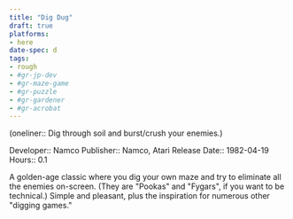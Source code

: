 ```yaml
---
title: "Dig Dug"
draft: true
platforms:
- here
date-spec: d
tags:
- rough
- #gr-jp-dev 
- #gr-maze-game 
- #gr-puzzle 
- #gr-gardener 
- #gr-acrobat 
---
```


(oneliner:: Dig through soil and burst/crush your enemies.)

Developer:: Namco
Publisher:: Namco, Atari
Release Date:: 1982-04-19
Hours:: 0.1

A golden-age classic where you dig your own maze and try to eliminate all the enemies on-screen. (They are "Pookas" and "Fygars", if you want to be technical.) Simple and pleasant, plus the inspiration for numerous other "digging games."